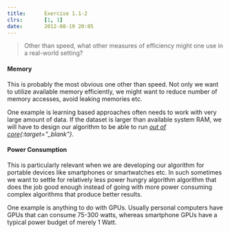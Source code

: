 ```yaml
---
title:      Exercise 1.1-2
clrs:       [1, 1]
date:       2012-08-19 20:05
---
```


> Other than speed, what other measures of efficiency might one use in a real-world setting?

#### Memory

This is probably the most obvious one other than speed. Not only we want to utilize available memory efficiently, we might want to reduce number of memory accesses, avoid leaking memories etc.

One example is learning based approaches often needs to work with very large amount of data. If the dataset is larger than available system RAM, we will have to design our algorithm to be able to run *[out of core](https://en.wikipedia.org/wiki/External_memory_algorithm){:target="_blank"}*.

#### Power Consumption

This is particularly relevant when we are developing our algorithm for portable devices like smartphones or smartwatches etc. In such sometimes we want to settle for relatively less power hungry algorithm algorithm that does the job good enough instead of going with more power consuming complex algorithms that produce better results.

One example is anything to do with GPUs. Usually personal computers have GPUs that can consume 75-300 watts, whereas smartphone GPUs have a typical power budget of merely 1 Watt.
